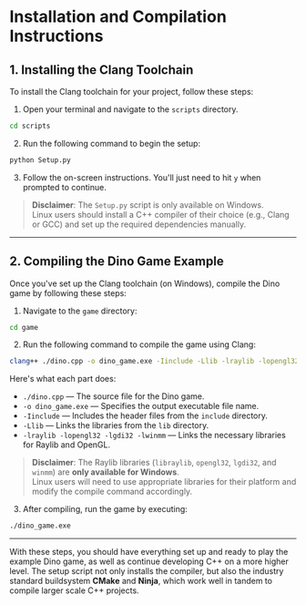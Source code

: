 # Installation and Compilation Instructions

## 1. Installing the Clang Toolchain

To install the Clang toolchain for your project, follow these steps:

1. Open your terminal and navigate to the `scripts` directory.

```bash
cd scripts
```
2. Run the following command to begin the setup:

```bash
python Setup.py
```
3. Follow the on-screen instructions. You'll just need to hit `y` when prompted to continue.

> **Disclaimer**: The `Setup.py` script is only available on Windows.  
> Linux users should install a C++ compiler of their choice (e.g., Clang or GCC) and set up the required dependencies manually.

---

## 2. Compiling the Dino Game Example

Once you've set up the Clang toolchain (on Windows), compile the Dino game by following these steps:

1. Navigate to the `game` directory:

```bash
cd game
```

2. Run the following command to compile the game using Clang:

```bash
clang++ ./dino.cpp -o dino_game.exe -Iinclude -Llib -lraylib -lopengl32 -lgdi32 -lwinmm
```

Here's what each part does:
- `./dino.cpp` — The source file for the Dino game.
- `-o dino_game.exe` — Specifies the output executable file name.
- `-Iinclude` — Includes the header files from the `include` directory.
- `-Llib` — Links the libraries from the `lib` directory.
- `-lraylib -lopengl32 -lgdi32 -lwinmm` — Links the necessary libraries for Raylib and OpenGL.

> **Disclaimer**: The Raylib libraries (`libraylib`, `opengl32`, `lgdi32`, and `winmm`) are **only available for Windows**.  
> Linux users will need to use appropriate libraries for their platform and modify the compile command accordingly.

3. After compiling, run the game by executing:

```bash
./dino_game.exe
```

---

With these steps, you should have everything set up and ready to play the example Dino game, as well as continue developing C++ on a more higher level.
The setup script not only installs the compiler, but also the industry standard buildsystem **CMake** and **Ninja**, which work well in tandem to compile larger scale C++ projects.
